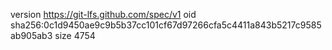 version https://git-lfs.github.com/spec/v1
oid sha256:0c1d9450ae9c9b5b37cc101cf67d97266cfa5c4411a843b5217c9585ab905ab3
size 4754
